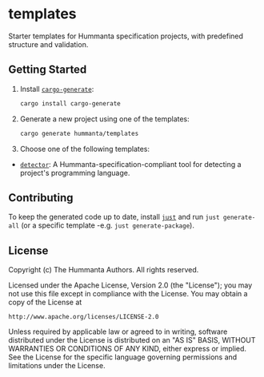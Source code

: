 # templates

Starter templates for Hummanta specification projects, with predefined structure and validation.

## Getting Started

1. Install [`cargo-generate`](https://github.com/cargo-generate/cargo-generate#installation):

   ```bash
   cargo install cargo-generate
   ```

2. Generate a new project using one of the templates:

   ```bash
   cargo generate hummanta/templates
   ```

3. Choose one of the following templates:

  - [`detector`](./detector/README.md): A Hummanta-specification-compliant tool for detecting a project's programming language.

## Contributing

To keep the generated code up to date, install [`just`](https://github.com/casey/just)
and run `just generate-all` (or a specific template -e.g. `just generate-package`).

## License

Copyright (c) The Hummanta Authors. All rights reserved.

Licensed under the Apache License, Version 2.0 (the "License");
you may not use this file except in compliance with the License.
You may obtain a copy of the License at

    http://www.apache.org/licenses/LICENSE-2.0

Unless required by applicable law or agreed to in writing, software
distributed under the License is distributed on an "AS IS" BASIS,
WITHOUT WARRANTIES OR CONDITIONS OF ANY KIND, either express or implied.
See the License for the specific language governing permissions and
limitations under the License.

